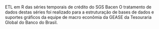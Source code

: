  ETL em R das séries temporais de crédito do SGS Bacen
 O tratamento de dados destas séries foi realizado para a estruturação de bases de dados e suportes gráficos da equipe de macro econômia da GEASE da Tesouraria Global do Banco do Brasil.
